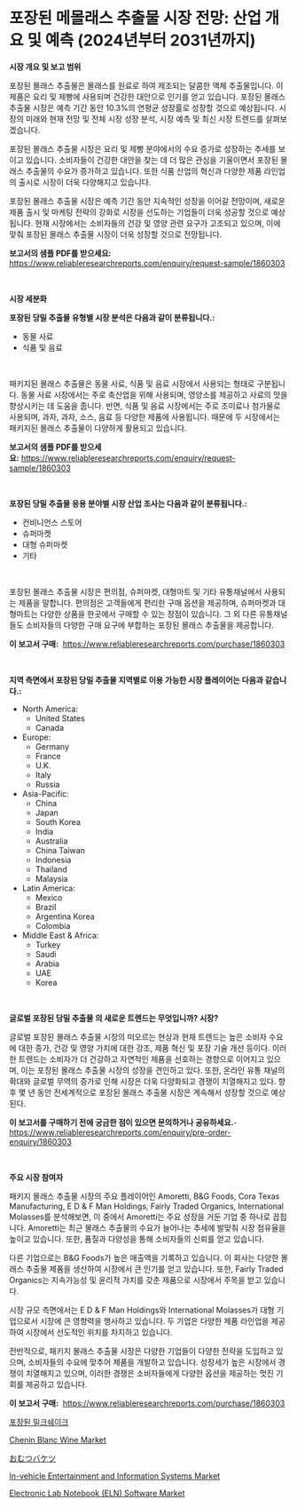 <p><h1>포장된 메몰래스 추출물 시장 전망: 산업 개요 및 예측 (2024년부터 2031년까지)</h1></p><p><strong>시장 개요 및 보고 범위</strong></p>
<p><p>포장된 몰래스 추출물은 몰래스를 원료로 하여 제조되는 달콤한 액체 추출물입니다. 이 제품은 요리 및 제빵에 사용되며 건강한 대안으로 인기를 얻고 있습니다. 포장된 몰래스 추출물 시장은 예측 기간 동안 10.3%의 연평균 성장률로 성장할 것으로 예상됩니다. 시장의 미래와 현재 전망 및 전체 시장 성장 분석, 시장 예측 및 최신 시장 트렌드를 살펴보겠습니다.</p><p>포장된 몰래스 추출물 시장은 요리 및 제빵 분야에서의 수요 증가로 성장하는 추세를 보이고 있습니다. 소비자들이 건강한 대안을 찾는 데 더 많은 관심을 기울이면서 포장된 몰래스 추출물의 수요가 증가하고 있습니다. 또한 식품 산업의 혁신과 다양한 제품 라인업의 출시로 시장이 더욱 다양해지고 있습니다.</p><p>포장된 몰래스 추출물 시장은 예측 기간 동안 지속적인 성장을 이어갈 전망이며, 새로운 제품 출시 및 마케팅 전략의 강화로 시장을 선도하는 기업들이 더욱 성공할 것으로 예상됩니다. 현재 시장에서는 소비자들의 건강 및 영양 관련 요구가 고조되고 있으며, 이에 맞춰 포장된 몰래스 추출물 시장이 더욱 성장할 것으로 전망됩니다.</p></p>
<p><strong>보고서의 샘플 PDF를 받으세요:</strong> <a href="https://www.reliableresearchreports.com/enquiry/request-sample/1860303">https://www.reliableresearchreports.com/enquiry/request-sample/1860303</a></p>
<p>&nbsp;</p>
<p><strong>시장 세분화</strong></p>
<p><strong>포장된 당밀 추출물 유형별 시장 분석은 다음과 같이 분류됩니다.:</strong></p>
<p><ul><li>동물 사료</li><li>식품 및 음료</li></ul></p>
<p>&nbsp;</p>
<p><p>패키지된 몰래스 추출물은 동물 사료, 식품 및 음료 시장에서 사용되는 형태로 구분됩니다. 동물 사료 시장에서는 주로 축산업을 위해 사용되며, 영양소를 제공하고 사료의 맛을 향상시키는 데 도움을 줍니다. 반면, 식품 및 음료 시장에서는 주로 조미료나 첨가물로 사용되며, 과자, 과자, 소스, 음료 등 다양한 제품에 사용됩니다. 때문에 두 시장에서는 패키지된 몰래스 추출물이 다양하게 활용되고 있습니다.</p></p>
<p><strong>보고서의 샘플 PDF를 받으세요:</strong>&nbsp;<a href="https://www.reliableresearchreports.com/enquiry/request-sample/1860303">https://www.reliableresearchreports.com/enquiry/request-sample/1860303</a></p>
<p>&nbsp;</p>
<p><strong> 포장된 당밀 추출물 응용 분야별 시장 산업 조사는 다음과 같이 분류됩니다.:</strong></p>
<p><ul><li>컨비니언스 스토어</li><li>슈퍼마켓</li><li>대형 슈퍼마켓</li><li>기타</li></ul></p>
<p>&nbsp;</p>
<p><p>포장된 몰래스 추출물 시장은 편의점, 슈퍼마켓, 대형마트 및 기타 유통채널에서 사용되는 제품을 말합니다. 편의점은 고객들에게 편리한 구매 옵션을 제공하며, 슈퍼마켓과 대형마트는 다양한 상품을 한곳에서 구매할 수 있는 장점이 있습니다. 그 외 다른 유통채널들도 소비자들의 다양한 구매 요구에 부합하는 포장된 몰래스 추출물을 제공합니다.</p></p>
<p><strong>이 보고서 구매:</strong>&nbsp; <a href="https://www.reliableresearchreports.com/purchase/1860303">https://www.reliableresearchreports.com/purchase/1860303</a></p>
<p>&nbsp;</p>
<p><strong>지역 측면에서 포장된 당밀 추출물 지역별로 이용 가능한 시장 플레이어는 다음과 같습니다.:</strong></p>
<p><ul>
    <li>
        North America:
        <ul>
            <li>United States</li>
            <li>Canada</li>
        </ul>
    </li>
    <li>
        Europe:
        <ul>
            <li>Germany</li>
            <li>France</li>
            <li>U.K.</li>
            <li>Italy</li>
            <li>Russia</li>
        </ul>
    </li>
    <li>
        Asia-Pacific:
        <ul>
            <li>China</li>
            <li>Japan</li>
            <li>South Korea</li>
            <li>India</li>
            <li>Australia</li>
            <li>China Taiwan</li>
            <li>Indonesia</li>
            <li>Thailand</li>
            <li>Malaysia</li>
        </ul>
    </li>
    <li>
        Latin America:
        <ul>
            <li>Mexico</li>
            <li>Brazil</li>
            <li>Argentina Korea</li>
            <li>Colombia</li>
        </ul>
    </li>
    <li>
        Middle East & Africa:
        <ul>
            <li>Turkey</li>
            <li>Saudi</li>
            <li>Arabia</li>
            <li>UAE</li>
            <li>Korea</li>
        </ul>
    </li>
    </ul></p>
<p>&nbsp;</p>
<p><strong>글로벌 포장된 당밀 추출물 의 새로운 트렌드는 무엇입니까? 시장?</strong></p>
<p><p>글로벌 포장된 몰래스 추출물 시장의 떠오르는 현상과 현재 트렌드는 높은 소비자 수요에 대한 증가, 건강 및 영양 가치에 대한 강조, 제품 혁신 및 포장 기술 개선 등이다. 이러한 트렌드는 소비자가 더 건강하고 자연적인 제품을 선호하는 경향으로 이어지고 있으며, 이는 포장된 몰래스 추출물 시장의 성장을 견인하고 있다. 또한, 온라인 유통 채널의 확대와 글로벌 무역의 증가로 인해 시장은 더욱 다양화되고 경쟁이 치열해지고 있다. 향후 몇 년 동안 전세계적으로 포장된 몰래스 추출물 시장은 계속해서 성장할 것으로 예상된다.</p></p>
<p><strong>이 보고서를 구매하기 전에 궁금한 점이 있으면 문의하거나 공유하세요.</strong>- <a href="https://www.reliableresearchreports.com/enquiry/pre-order-enquiry/1860303">https://www.reliableresearchreports.com/enquiry/pre-order-enquiry/1860303</a></p>
<p>&nbsp;</p>
<p><strong>주요 시장 참여자</strong></p>
<p><p>패키지 몰래스 추출물 시장의 주요 플레이어인 Amoretti, B&G Foods, Cora Texas Manufacturing, E D & F Man Holdings, Fairly Traded Organics, International Molasses를 분석해보면, 이 중에서 Amoretti는 주요 성장을 거둔 기업 중 하나로 꼽힙니다. Amoretti는 최근 몰래스 추출물의 수요가 늘어나는 추세에 발맞춰 시장 점유율을 높이고 있습니다. 또한, 품질과 다양성을 통해 소비자들의 신뢰를 얻고 있습니다.</p><p>다른 기업으로는 B&G Foods가 높은 매출액을 기록하고 있습니다. 이 회사는 다양한 몰래스 추출물 제품을 생산하여 시장에서 큰 인기를 얻고 있습니다. 또한, Fairly Traded Organics는 지속가능성 및 윤리적 가치를 갖춘 제품으로 시장에서 주목을 받고 있습니다.</p><p>시장 규모 측면에서는 E D & F Man Holdings와 International Molasses가 대형 기업으로서 시장에 큰 영향력을 행사하고 있습니다. 두 기업은 다양한 제품 라인업을 제공하여 시장에서 선도적인 위치를 차지하고 있습니다.</p><p>전반적으로, 패키지 몰래스 추출물 시장은 다양한 기업들이 다양한 전략을 도입하고 있으며, 소비자들의 수요에 맞추어 제품을 개발하고 있습니다. 성장세가 높은 시장에서 경쟁이 치열해지고 있으며, 이러한 경쟁은 소비자들에게 다양한 옵션을 제공하는 멋진 기회를 제공하고 있습니다.</p></p>
<p><strong>이 보고서 구매:</strong>&nbsp;&nbsp;<a href="https://www.reliableresearchreports.com/purchase/1860303">https://www.reliableresearchreports.com/purchase/1860303</a></p>
<p><p><a href="https://github.com/vsnao330707/Market-Research-Report-List-1/blob/main/1938853192723.md">포장된 밀크쉐이크</a></p><p><a href="https://view.publitas.com/reportprime-1/chenin-blanc-wine-market-research-report-the-key-to-successful-business-strategy-forecasted-for-period-from-2024-2031/">Chenin Blanc Wine Market</a></p><p><a href="https://medium.com/@mares423/%E3%81%8A%E3%82%80%E3%81%A4%E3%83%9A%E3%83%BC%E3%83%AB%E3%81%AE%E5%B8%82%E5%A0%B4%E8%A6%8F%E6%A8%A1%E3%81%A8%E5%B8%82%E5%A0%B4%E5%8B%95%E5%90%91-%E5%AE%8C%E5%85%A8%E3%81%AA%E6%A5%AD%E7%95%8C%E6%A6%82%E8%A6%81-2024%E5%B9%B4%E3%81%8B%E3%82%892031%E5%B9%B4%E3%81%BE%E3%81%A7-00176c3bde50">おむつバケツ</a></p><p><a href="https://unruly-ladybug-44b.notion.site/Decoding-the-In-vehicle-Entertainment-and-Information-Systems-Market-A-Deep-Dive-into-the-Latest-Ma-459ba0b18baa4926bc239cd0f5f83e2a">In-vehicle Entertainment and Information Systems Market</a></p><p><a href="https://issuu.com/reportprime-2/docs/electronic-lab-notebook-eln-software-market-size-2">Electronic Lab Notebook (ELN) Software Market</a></p></p>
